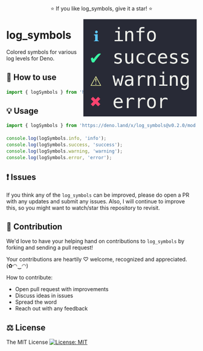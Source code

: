 <p align="center">
  ⭐️ If you like log_symbols, give it a star! ⭐️
</p>

<img src="https://raw.githubusercontent.com/deno-log-symbols/log-symbols/main/log-symbols.png" width="300" align="right" />

# log_symbols

Colored symbols for various log levels for Deno.

## 🔧 How to use

```js
import { logSymbols } from 'https://deno.land/x/log_symbols@v0.2.0/mod.ts';
```

## 💡 Usage

```ts
import { logSymbols } from 'https://deno.land/x/log_symbols@v0.2.0/mod.ts';

console.log(logSymbols.info, 'info');
console.log(logSymbols.success, 'success');
console.log(logSymbols.warning, 'warning');
console.log(logSymbols.error, 'error');
```

## ❗ Issues

If you think any of the `log_symbols` can be improved, please do open a PR with any updates and submit any issues. Also, I will continue to improve this, so you might want to watch/star this repository to revisit.

## 💪 Contribution

We'd love to have your helping hand on contributions to `log_symbols` by forking and sending a pull request!

Your contributions are heartily ♡ welcome, recognized and appreciated. (✿◠‿◠)

How to contribute:

- Open pull request with improvements
- Discuss ideas in issues
- Spread the word
- Reach out with any feedback

## ⚖️ License

The MIT License [![License: MIT](https://img.shields.io/badge/License-MIT-yellow.svg)](https://opensource.org/licenses/MIT)
